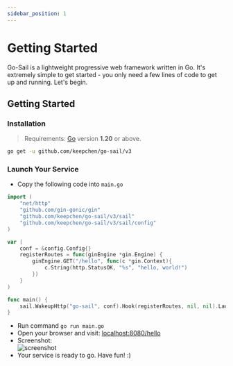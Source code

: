 ```yaml
---
sidebar_position: 1
---
```


# Getting Started

Go-Sail is a lightweight progressive web framework written in Go. It's extremely simple to get started - you only need a few lines of code to get up and running. Let's begin.

## Getting Started

### Installation

> Requirements: [Go](https://go.dev/dl/) version **1.20** or above.  

```bash  showLineNumbers  
go get -u github.com/keepchen/go-sail/v3
```

### Launch Your Service
- Copy the following code into `main.go`
```go title="main.go" showLineNumbers  
import (
    "net/http"
    "github.com/gin-gonic/gin"
    "github.com/keepchen/go-sail/v3/sail"
    "github.com/keepchen/go-sail/v3/sail/config"
)

var (
    conf = &config.Config{}
    registerRoutes = func(ginEngine *gin.Engine) {
        ginEngine.GET("/hello", func(c *gin.Context){
            c.String(http.StatusOK, "%s", "hello, world!")
        })
    }
)

func main() {
    sail.WakeupHttp("go-sail", conf).Hook(registerRoutes, nil, nil).Launch()
}
```  
- Run command `go run main.go`  
- Open your browser and visit: [localhost:8080/hello](http://localhost:8080/hello)  
- Screenshot:  
![screenshot](/img/launch.png)  
- Your service is ready to go. Have fun! :)
